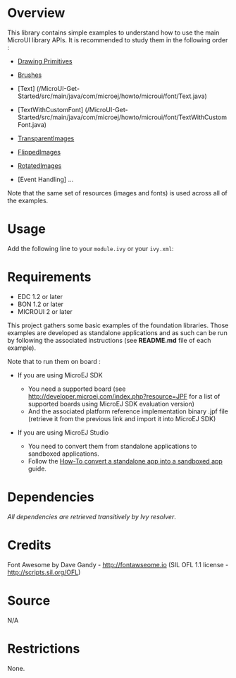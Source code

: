 <!--
	Markdown
	Copyright 2015-2016 IS2T. All rights reserved.
	IS2T PROPRIETARY/CONFIDENTIAL. Use is subject to license terms.
-->

# Overview
This library contains simple examples to understand how to use the main MicroUI library APIs. It is recommended to study them in the following order :


- [Drawing Primitives](/MicroUI-Get-Started/src/main/java/com/microej/howto/microui/drawing/Primitives.java)
- [Brushes](/MicroUI-Get-Started/src/main/java/com/microej/howto/microui/drawing/Brushes.java)

- [Text] (/MicroUI-Get-Started/src/main/java/com/microej/howto/microui/font/Text.java)
- [TextWithCustomFont] (/MicroUI-Get-Started/src/main/java/com/microej/howto/microui/font/TextWithCustomFont.java)

- [TransparentImages](/MicroUI-Get-Started/src/main/java/com/microej/howto/microui/image/TransparentImages.java)
- [FlippedImages](/MicroUI-Get-Started/src/main/java/com/microej/howto/microui/image/FlippedImages.java)
- [RotatedImages](/MicroUI-Get-Started/src/main/java/com/microej/howto/microui/image/RotatedImages.java)
- [Event Handling]
...

Note that the same set of resources (images and fonts) is used across all of the examples.

# Usage
Add the following line to your `module.ivy` or your `ivy.xml`:
> <dependency org="ej.api" name="microui" rev="[2.0.0-RC0,3.0.0-RC0[" conf="provided->*" />
	
# Requirements
  - EDC 1.2 or later
  - BON 1.2 or later
  - MICROUI 2 or later

This project gathers some basic examples of the foundation libraries. Those examples are developed as standalone applications and as such can be run by following the associated instructions (see **README.md** file of each example).

Note that to run them on board :

* If you are using MicroEJ SDK
	* You need a supported board (see http://developer.microej.com/index.php?resource=JPF for a list of supported boards using MicroEJ SDK evaluation version)
	* And the associated platform reference implementation binary .jpf file (retrieve it from the previous link and import it into MicroEJ SDK)

* If you are using MicroEJ Studio
	* You need to convert them from standalone applications to sandboxed applications.
	* Follow the [How-To convert a standalone app into a sandboxed app](https://github.com/MicroEJ/How-To/tree/master/StandaloneToSandboxed) guide.

# Dependencies
_All dependencies are retrieved transitively by Ivy resolver_.

# Credits
Font Awesome by Dave Gandy - http://fontawseome.io
(SIL OFL 1.1 license - http://scripts.sil.org/OFL)

# Source
N/A

# Restrictions
None.
